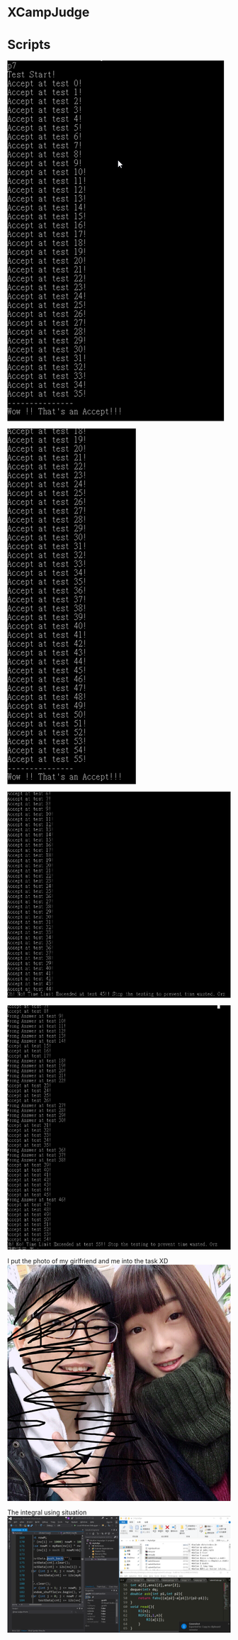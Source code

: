 # XCampJudge

Scripts
========
![image](https://github.com/guagua0201/XCampJudge/blob/master/image/judge1.png)

![image](https://github.com/guagua0201/XCampJudge/blob/master/image/judge2.png)

![image](https://github.com/guagua0201/XCampJudge/blob/master/image/judge3.png)

![image](https://github.com/guagua0201/XCampJudge/blob/master/image/judge4.png)


I put the photo of my girlfriend and me into the task XD
![image](https://github.com/guagua0201/XCampJudge/blob/master/image/judge5.png)

The integral using situation
![image](https://github.com/guagua0201/XCampJudge/blob/master/image/judge6.png)
